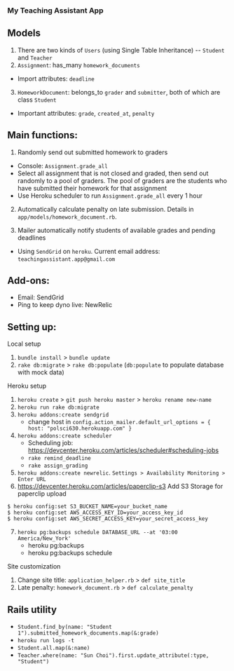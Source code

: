 ### My Teaching Assistant App

## Models
1. There are two kinds of `Users` (using Single Table Inheritance) -- `Student` and `Teacher`
2. `Assignment`: has_many `homework_documents`
* Import attributes: `deadline`
3. `HomeworkDocument`: belongs_to `grader` and `submitter`, both of which are class `Student`
* Important attributes: `grade`, `created_at`, `penalty`

## Main functions:

1. Randomly send out submitted homework to graders
  * Console: `Assignment.grade_all`
  * Select all assignment that is not closed and graded, then send out randomly to a pool of graders. The pool of graders are the students who have submitted their homework for that assignment
  * Use Heroku scheduler to run `Assignment.grade_all` every 1 hour

2. Automatically calculate penalty on late submission. Details in `app/models/homework_document.rb`.

3. Mailer automatically notify students of available grades and pending deadlines
  * Using `SendGrid` on `heroku`. Current email address: `teachingassistant.app@gmail.com`

## Add-ons:
* Email: SendGrid
* Ping to keep dyno live: NewRelic

## Setting up:

Local setup

1. `bundle install` > `bundle update`
2. `rake db:migrate` > `rake db:populate` (`db:populate` to populate database with mock data)

Heroku setup

1. `heroku create` > `git push heroku master` > `heroku rename new-name`
2. `heroku run rake db:migrate`
3. `heroku addons:create sendgrid`
    - change host in `config.action_mailer.default_url_options = { host: "polsci630.herokuapp.com" }`
4. `heroku addons:create scheduler`
    - Scheduling job: https://devcenter.heroku.com/articles/scheduler#scheduling-jobs
    - `rake remind_deadline`
    - `rake assign_grading`
5. `heroku addons:create newrelic`. `Settings > Availability Monitoring > Enter URL`
6. https://devcenter.heroku.com/articles/paperclip-s3
Add S3 Storage for paperclip upload
```
$ heroku config:set S3_BUCKET_NAME=your_bucket_name
$ heroku config:set AWS_ACCESS_KEY_ID=your_access_key_id
$ heroku config:set AWS_SECRET_ACCESS_KEY=your_secret_access_key
```
7. `heroku pg:backups schedule DATABASE_URL --at '03:00 America/New_York'`
    - heroku pg:backups
    - heroku pg:backups schedule

Site customization

1. Change site title: `application_helper.rb` > `def site_title`
2. Late penalty: `homework_document.rb` > `def calculate_penalty`

## Rails utility

- `Student.find_by(name: "Student 1").submitted_homework_documents.map(&:grade)`
- `heroku run logs -t`
- `Student.all.map(&:name)`
- `Teacher.where(name: "Sun Choi").first.update_attribute(:type, "Student")`
